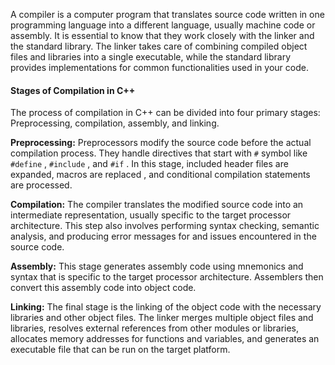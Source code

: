 A compiler is a computer program that translates source code written in one programming language into a different language, usually machine code or assembly. 
It is essential to know that they work closely with the linker and the standard library. The linker takes care of combining compiled object files and libraries into a single executable, while the standard library provides implementations for common functionalities used in your code.

#### Stages of Compilation in C++
The process of compilation in C++ can be divided into four primary stages: Preprocessing, compilation, assembly, and linking.

**Preprocessing:** Preprocessors modify the source code before the actual compilation process. They handle directives that start with `#` symbol like `#define` , `#include` , and `#if` . In this stage, included header files are expanded, macros are replaced , and conditional compilation statements are processed. 

**Compilation:** The compiler translates the modified source code into an intermediate representation, usually specific to the target processor architecture. This step also involves performing syntax checking, semantic analysis, and producing error messages for and issues encountered in the source code.

**Assembly:** This stage generates assembly code using mnemonics and syntax that is specific to the target processor architecture. Assemblers then convert this assembly code into object code.

**Linking:** The final stage is the linking of the object code with the necessary libraries and other object files. The linker merges multiple object files and libraries, resolves external references from other modules or libraries, allocates memory addresses for functions and variables, and generates an executable file that can be run on the target platform.